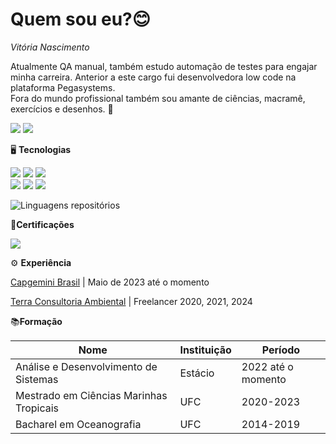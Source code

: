 # Quem sou eu?😊
 
*Vitória Nascimento*

Atualmente QA manual, também estudo automação de testes para engajar minha carreira. Anterior a este cargo fui desenvolvedora low code na plataforma Pegasystems.  
Fora do mundo profissional também sou amante de ciências, macramê, exercícios e desenhos. 🌱

[![](https://img.shields.io/badge/LinkedIn-0077B5?style=for-the-badge&logo=linkedin&logoColor=white)](https://www.linkedin.com/in/vivanascimento/)
[![](https://img.shields.io/badge/Gmail-D14836?style=for-the-badge&logo=gmail&logoColor=white)](https://mail.google.com/mail/u/0/vivanascimento2020@gmail.com)



🖥️ **Tecnologias**

![](https://img.shields.io/badge/Cypress-ED8B00?style=for-the-badge&logo=java&logoColor=white)
![](https://img.shields.io/badge/Postman-D8B012?style=for-the-badge&logo=java&logoColor=white)
![](https://img.shields.io/badge/SQL-DB012?style=for-the-badge&logo=java&logoColor=white)  
![](https://img.shields.io/badge/JavaScript-DB0122?style=for-the-badge&logo=java&logoColor=white)
![](https://img.shields.io/badge/Java-ED8B00?style=for-the-badge&logo=java&logoColor=white)
![](https://img.shields.io/badge/Octane-DB012?style=for-the-badge&logo=java&logoColor=white)

![Linguagens repositórios](https://github-readme-stats.vercel.app/api/top-langs/?username=VDocean&layout=compact)

**📑Certificações**

[![](https://img.shields.io/badge/AWS-012?style=for-the-badge&logo=java&logoColor=white)](https://drive.google.com/file/d/1SNrUkA9c1G9HVvbhFUdh0-O2jtf5USuL/view?usp=sharing)

⚙️ **Experiência**

[Capgemini Brasil](https://www.capgemini.com/br-pt/)
| Maio de 2023 até o momento

[Terra Consultoria Ambiental](https://terraconsult.com.br/)
| Freelancer 2020, 2021, 2024


📚**Formação**

| Nome | Instituição  | Período
|-------|---------|----------|
|Análise e Desenvolvimento de Sistemas | Estácio| 2022 até o momento|
|Mestrado em Ciências Marinhas Tropicais| UFC |2020-2023|
|Bacharel em Oceanografia| UFC| 2014-2019|
